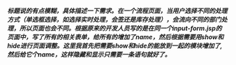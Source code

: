 ##### 标题说的有点模糊，具体描述一下需求。在一个流程页面，当用户选择不同的处理方式（单选框选择，如选择实时处理，会签还是库存处理），会流向不同的部门处理，所以页面也会不同。根据原来的开发人员写的是在同一个input-form.jsp的页面中，写了所有的相关表单，给所有的<tr>增加了name，然后根据需要用show和hide进行页面调整。这里我首先把需要show和hide的能放到一起的模块增加了<tbody>,然后给它个name，这样隐藏和显示只需要一条语句就好了。
